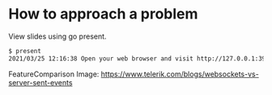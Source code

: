 # How to approach a problem

View slides using go present.

```bash
$ present
2021/03/25 12:16:38 Open your web browser and visit http://127.0.0.1:3999
```

FeatureComparison Image: https://www.telerik.com/blogs/websockets-vs-server-sent-events